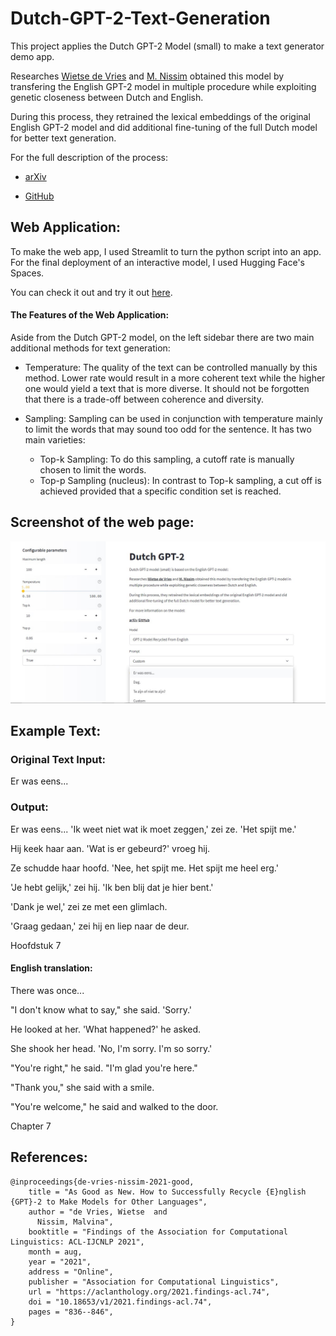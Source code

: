 # Dutch-GPT-2-Text-Generation

This project applies the Dutch GPT-2 Model (small) to make a text generator demo app.

Researches [Wietse de Vries](https://www.semanticscholar.org/author/Wietse-de-Vries/144611157) and [M. Nissim](https://www.semanticscholar.org/author/M.-Nissim/2742475) obtained this model by transfering the English GPT-2 model in multiple procedure while exploiting genetic closeness between Dutch and English.

During this process, they retrained the lexical embeddings of the original English GPT-2 model and did additional fine-tuning of the full Dutch model for better text generation.

For the full description of the process:

* [arXiv](https://arxiv.org/abs/2012.05628)

* [GitHub](https://github.com/wietsedv/gpt2-recycle)

## Web Application:

To make the web app, I used Streamlit to turn the python script into an app. For the final deployment of an interactive model, I used Hugging Face's Spaces.

You can check it out and try it out [here](https://huggingface.co/spaces/azizbarank/Dutch-GPT-2-Text-Generator).

#### The Features of the Web Application:
Aside from the Dutch GPT-2 model, on the left sidebar there are two main additional methods for text generation:
* Temperature:
The quality of the text can be controlled manually by this method. 
Lower rate would result in a more coherent text while the higher one would yield a text that is more diverse. 
It should not be forgotten that there is a trade-off between coherence and diversity.

* Sampling:
Sampling can be used in conjunction with temperature mainly to limit the words that may sound too odd for the sentence. It has two main varieties:
  * Top-k Sampling:
To do this sampling, a cutoff rate is manually chosen to limit the words.
  * Top-p Sampling (nucleus):
In contrast to Top-k sampling, a cut off is achieved provided that a specific condition set is reached.

## Screenshot of the web page:

![Screenshot of the web page](https://github.com/ThatCodeCodingGuy/Dutch-GPT-2-Text-Generation/blob/main/web_app.jpg)

## Example Text:

### Original Text Input:

Er was eens...

### Output:

Er was eens...
'Ik weet niet wat ik moet zeggen,' zei ze. 'Het spijt me.'


Hij keek haar aan. 'Wat is er gebeurd?' vroeg hij.


Ze schudde haar hoofd. 'Nee, het spijt me. Het spijt me heel erg.'


'Je hebt gelijk,' zei hij. 'Ik ben blij dat je hier bent.'


'Dank je wel,' zei ze met een glimlach.


'Graag gedaan,' zei hij en liep naar de deur.


Hoofdstuk 7


#### English translation:


There was once...


"I don't know what to say," she said. 'Sorry.'


He looked at her. 'What happened?' he asked.


She shook her head. 'No, I'm sorry. I'm so sorry.'


"You're right," he said. "I'm glad you're here."


"Thank you," she said with a smile.


"You're welcome," he said and walked to the door.


Chapter 7

## References:
```
@inproceedings{de-vries-nissim-2021-good,
    title = "As Good as New. How to Successfully Recycle {E}nglish {GPT}-2 to Make Models for Other Languages",
    author = "de Vries, Wietse  and
      Nissim, Malvina",
    booktitle = "Findings of the Association for Computational Linguistics: ACL-IJCNLP 2021",
    month = aug,
    year = "2021",
    address = "Online",
    publisher = "Association for Computational Linguistics",
    url = "https://aclanthology.org/2021.findings-acl.74",
    doi = "10.18653/v1/2021.findings-acl.74",
    pages = "836--846",
}
```
